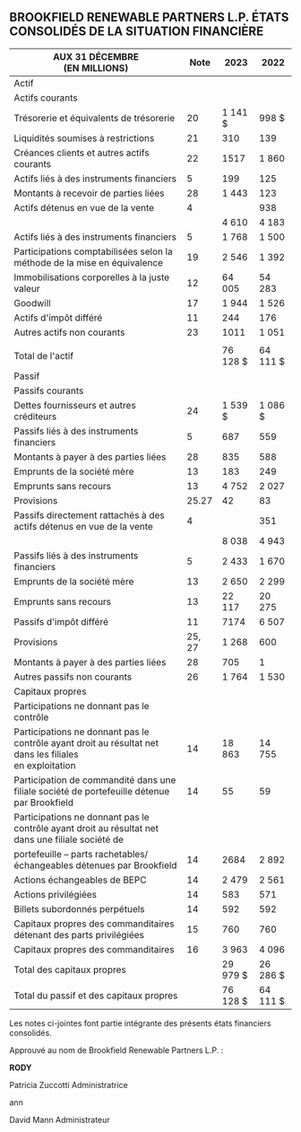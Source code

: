 ## BROOKFIELD RENEWABLE PARTNERS L.P. ÉTATS CONSOLIDÉS DE LA SITUATION FINANCIÈRE

| AUX 31 DÉCEMBRE<br>(EN MILLIONS)                                                                           | Note   | 2023      | 2022      |
|------------------------------------------------------------------------------------------------------------|--------|-----------|-----------|
| Actif                                                                                                      |        |           |           |
| Actifs courants                                                                                            |        |           |           |
| Trésorerie et équivalents de trésorerie                                                                    | 20     | 1 141 \$  | 998 \$    |
| Liquidités soumises à restrictions                                                                         | 21     | 310       | 139       |
| Créances clients et autres actifs courants                                                                 | 22     | 1517      | 1 860     |
| Actifs liés à des instruments financiers                                                                   | 5      | 199       | 125       |
| Montants à recevoir de parties liées                                                                       | 28     | 1 443     | 123       |
| Actifs détenus en vue de la vente                                                                          | 4      |           | 938       |
|                                                                                                            |        | 4 610     | 4 183     |
| Actifs liés à des instruments financiers                                                                   | 5      | 1 768     | 1 500     |
| Participations comptabilisées selon la méthode de la mise en équivalence                                   | 19     | 2 546     | 1 392     |
| Immobilisations corporelles à la juste valeur                                                              | 12     | 64 005    | 54 283    |
| Goodwill                                                                                                   | 17     | 1 944     | 1 526     |
| Actifs d'impôt différé                                                                                     | 11     | 244       | 176       |
| Autres actifs non courants                                                                                 | 23     | 1011      | 1 051     |
|                                                                                                            |        |           |           |
| Total de l'actif                                                                                           |        | 76 128 \$ | 64 111 \$ |
| Passif                                                                                                     |        |           |           |
| Passifs courants                                                                                           |        |           |           |
| Dettes fournisseurs et autres créditeurs                                                                   | 24     | 1 539 \$  | 1 086 \$  |
| Passifs liés à des instruments financiers                                                                  | 5      | 687       | 559       |
| Montants à payer à des parties liées                                                                       | 28     | 835       | 588       |
| Emprunts de la société mère                                                                                | 13     | 183       | 249       |
| Emprunts sans recours                                                                                      | 13     | 4 752     | 2 027     |
| Provisions                                                                                                 | 25.27  | 42        | 83        |
| Passifs directement rattachés à des actifs détenus en vue de la vente                                      | 4      |           | 351       |
|                                                                                                            |        | 8 038     | 4 943     |
| Passifs liés à des instruments financiers                                                                  | 5      | 2 433     | 1 670     |
| Emprunts de la société mère                                                                                | 13     | 2 650     | 2 299     |
| Emprunts sans recours                                                                                      | 13     | 22 117    | 20 275    |
| Passifs d'impôt différé                                                                                    | 11     | 7174      | 6 507     |
| Provisions                                                                                                 | 25, 27 | 1 268     | 600       |
| Montants à payer à des parties liées                                                                       | 28     | 705       | 1         |
| Autres passifs non courants                                                                                | 26     | 1 764     | 1 530     |
| Capitaux propres                                                                                           |        |           |           |
| Participations ne donnant pas le contrôle                                                                  |        |           |           |
| Participations ne donnant pas le contrôle ayant droit au résultat net dans les filiales<br>en exploitation | 14     | 18 863    | 14 755    |
| Participation de commandité dans une filiale société de portefeuille détenue par Brookfield                | 14     | 55        | 59        |
| Participations ne donnant pas le contrôle ayant droit au résultat net dans une filiale société de          |        |           |           |
| portefeuille – parts rachetables/échangeables détenues par Brookfield                                      | 14     | 2684      | 2 892     |
| Actions échangeables de BEPC                                                                               | 14     | 2 479     | 2 561     |
| Actions privilégiées                                                                                       | 14     | 583       | 571       |
| Billets subordonnés perpétuels                                                                             | 14     | 592       | 592       |
| Capitaux propres des commanditaires détenant des parts privilégiées                                        | 15     | 760       | 760       |
| Capitaux propres des commanditaires                                                                        | 16     | 3 963     | 4 096     |
| Total des capitaux propres                                                                                 |        | 29 979 \$ | 26 286 \$ |
| Total du passif et des capitaux propres                                                                    |        | 76 128 \$ | 64 111 \$ |

Les notes ci-jointes font partie intégrante des présents états financiers consolidés.

Approuvé au nom de Brookfield Renewable Partners L.P. :

**RODY** 

Patricia Zuccotti Administratrice

ann

David Mann Administrateur